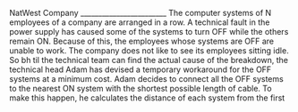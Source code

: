 NatWest Company ________________________
The computer systems of N employees of a company are arranged in a row.
A technical fault in the power supply has caused some of the systems to turn OFF while the 
others remain ON. Because of this, the employees whose systems are OFF are unable to work.
The company does not like to see its employees sitting idle. So bh til the technical team can find the actual 
cause of the breakdown, the technical head Adam has devised a temporary workaround for the OFF systems at a minimum cost.
Adam decides to connect all the OFF systems to the nearest ON system
with the shortest possible length of cable. To make this happen, he calculates the distance of each system from the first
